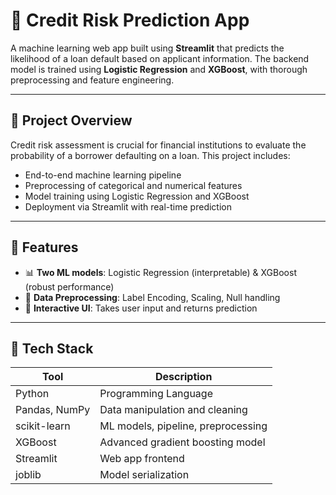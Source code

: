 # 🧠 Credit Risk Prediction App

A machine learning web app built using **Streamlit** that predicts the likelihood of a loan default based on applicant information. The backend model is trained using **Logistic Regression** and **XGBoost**, with thorough preprocessing and feature engineering.

---

## 📌 Project Overview

Credit risk assessment is crucial for financial institutions to evaluate the probability of a borrower defaulting on a loan. This project includes:

- End-to-end machine learning pipeline
- Preprocessing of categorical and numerical features
- Model training using Logistic Regression and XGBoost
- Deployment via Streamlit with real-time prediction

---

## 🚀 Features

- 📊 **Two ML models**: Logistic Regression (interpretable) & XGBoost (robust performance)
- 🧹 **Data Preprocessing**: Label Encoding, Scaling, Null handling
- 🧠 **Interactive UI**: Takes user input and returns prediction


---

## 🧰 Tech Stack

| Tool           | Description                      |
|----------------|----------------------------------|
| Python         | Programming Language             |
| Pandas, NumPy  | Data manipulation and cleaning   |
| scikit-learn   | ML models, pipeline, preprocessing |
| XGBoost        | Advanced gradient boosting model |
| Streamlit      | Web app frontend                 |
| joblib         | Model serialization              |



